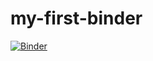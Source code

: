 # my-first-binder

[![Binder](https://mybinder.org/badge_logo.svg)](https://mybinder.org/v2/gh/sanyerr/my-first-binder.git/main)
